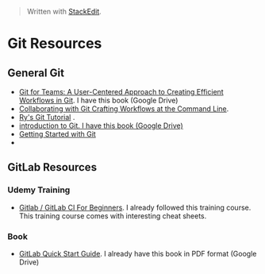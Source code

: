 > Written with [StackEdit](https://stackedit.io/).

# Git Resources

## General Git

-  [Git for Teams: A User-Centered Approach to Creating Efficient Workflows in Git](https://www.amazon.com/Git-Teams-User-Centered-Efficient-Workflows/dp/1491911182/ref=sr_1_1?keywords=git+for+teams&qid=1548092506&sr=8-1).  I have this book (Google Drive)
- [Collaborating with Git Crafting Workflows at the Command Line](http://shop.oreilly.com/product/0636920034872.do). 
- [Ry's Git Tutorial](https://www.amazon.com/Rys-Git-Tutorial-Ryan-Hodson-ebook/dp/B00QFIA5OC/ref=sr_1_1?keywords=git&qid=1548033361&s=Books&sr=1-1) .
- [introduction to Git. I have this book (Google Drive)](https://www.datacamp.com/courses/introduction-to-git-for-data-science)
- [Getting Started with Git](https://geohackweek.github.io/Introductory/03-git-tutorial/)
- 


## GitLab Resources

### Udemy Training

- [Gitlab / GitLab CI For Beginners](https://www.udemy.com/gitlab-for-beginners/). I already followed this training course. This training course comes with interesting cheat sheets. 

### Book

- [GitLab Quick Start Guide](https://www.packtpub.com/virtualization-and-cloud/gitlab-quick-start-guide). I already have this book in PDF format (Google Drive)




<!--stackedit_data:
eyJoaXN0b3J5IjpbNDExNTM2NTUyLDEwNzcyNTA2NzUsMTYwMT
M2NDIxNiwxMDEzMDgyNDAxXX0=
-->